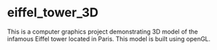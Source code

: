 # eiffel_tower_3D
This is a computer graphics project demonstrating 3D model of the infamous Eiffel tower located in Paris. This model is built using openGL.
